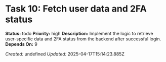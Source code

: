 # Task 10: Fetch user data and 2FA status

**Status:** todo
**Priority:** high
**Description:**
Implement the logic to retrieve user-specific data and 2FA status from the backend after successful login.
**Depends On:** 9

*Created:* undefined
*Updated:* 2025-04-17T15:14:23.885Z
